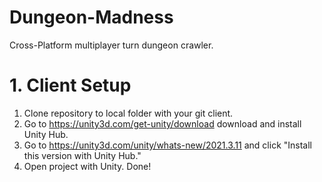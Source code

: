 # Dungeon-Madness
Cross-Platform multiplayer turn dungeon crawler.

# 1. Client Setup
1. Clone repository to local folder with your git client.
2. Go to https://unity3d.com/get-unity/download download and install Unity Hub.
3. Go to https://unity3d.com/unity/whats-new/2021.3.11 and click "Install this version with Unity Hub."
4. Open project with Unity. Done!
